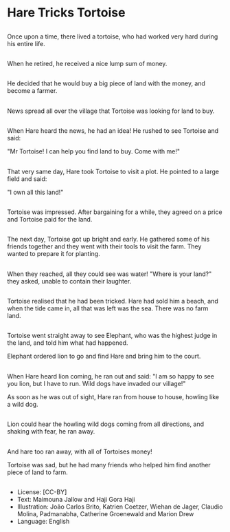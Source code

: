 # Hare Tricks Tortoise

##
Once upon a time, there lived a tortoise, who had worked
very hard during his entire life.

##
When he retired, he received a nice lump sum of money.

##
He decided that he would buy a big piece of land with the
money, and become a farmer.

##
News spread all over the village that Tortoise was looking for
land to buy.

##
When Hare heard the news, he had an idea! He rushed to
see Tortoise and said:

"Mr Tortoise! I can help you find land to buy. Come with me!"

##
That very same day, Hare took Tortoise to visit a plot. He
pointed to a large field and said:

"I own all this land!"

##
Tortoise was impressed.
After bargaining for a while, they agreed on
a price and Tortoise paid for the land.

##
The next day, Tortoise got up bright and early. He gathered
some of his friends together and they went with their tools to
visit the farm. They wanted to prepare it for planting.

##
When they reached, all they could see was water!
"Where is your land?" they asked, unable to contain their
laughter.

##
Tortoise realised that he
had been tricked.
Hare had sold him a
beach, and when the
tide came in, all that
was left was the sea.
There was no farm land.

##
Tortoise went straight away to see Elephant, who was the
highest judge in the land, and told him what had happened.

Elephant ordered lion to go and find Hare and bring him to
the court.

##
When Hare heard lion coming, he
ran out and said: "I am so happy to
see you lion, but I have to run. Wild
dogs have invaded our village!"

As soon as he was out of sight,
Hare ran from house to house,
howling like a wild dog.

##
Lion could hear the howling wild dogs coming from all
directions, and shaking with fear, he ran away.

##
And hare too ran away,
with all of Tortoises
money!

Tortoise was sad, but he
had many friends who
helped him find another
piece of land to farm.

##
* License: [CC-BY]
* Text: Maimouna Jallow and Haji Gora Haji
* Illustration: João Carlos Brito, Katrien Coetzer, Wiehan de Jager, Claudio Molina, Padmanabha, Catherine Groenewald and Marion Drew
* Language: English
